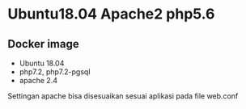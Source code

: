 # Ubuntu18.04 Apache2 php5.6

## Docker image
- Ubuntu 18.04
- php7.2, php7.2-pgsql
- apache 2.4


Settingan apache bisa disesuaikan sesuai aplikasi pada file web.conf
